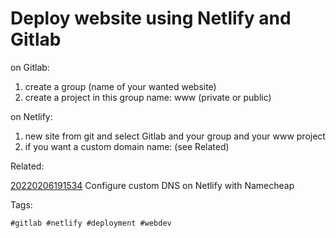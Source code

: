# Deploy website using Netlify and Gitlab

on Gitlab:

1. create a group (name of your wanted website)
1. create a project in this group name: www (private or public)

on Netlify:
1. new site from git and select Gitlab and your group and your www project
1. if you want a custom domain name: (see Related)

Related:

[20220206191534](/20220206191534/) Configure custom DNS on Netlify with Namecheap

Tags:

    #gitlab #netlify #deployment #webdev
